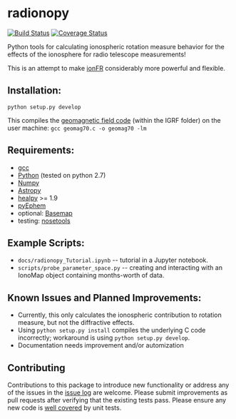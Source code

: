 # radionopy
[![Build Status](https://travis-ci.org/UPennEoR/radionopy.svg?branch=master)](https://travis-ci.org/UPennEoR/radionopy)
[![Coverage Status](https://coveralls.io/repos/github/UPennEoR/radionopy/badge.svg?branch=master)](https://coveralls.io/github/UPennEoR/radionopy?branch=master)

Python tools for calculating ionospheric rotation measure behavior for the effects of
the ionosphere for radio telescope measurements!

This is an attempt to make [ionFR](http://sourceforge.net/projects/ionfr) considerably more powerful
and flexible.

Installation:
-------------
`python setup.py develop`

This compiles the [geomagnetic field code](https://www.ngdc.noaa.gov/geomag/WMM/soft.shtml) (within the IGRF folder) 
on the user machine:
`gcc geomag70.c -o geomag70 -lm`

Requirements:
-------------
* [gcc](https://gcc.gnu.org/)
* [Python](http://www.python.org/) (tested on python 2.7)
* [Numpy](http://scipy.org/)
* [Astropy](http://www.astropy.org/)
* [healpy](http://healpy.readthedocs.org/) >= 1.9
* [pyEphem](https://pypi.python.org/pypi/ephem/)
* optional: [Basemap](http://matplotlib.org/basemap/users/index.html)
* testing: [nosetools](http://nose.readthedocs.io/en/latest/testing_tools.html)

Example Scripts:
-------------
* `docs/radionopy_Tutorial.ipynb` -- tutorial in a Jupyter notebook.
* `scripts/probe_parameter_space.py` -- creating and interacting with an IonoMap object containing months-worth of data.


Known Issues and Planned Improvements:
------------
* Currently, this only calculates the ionospheric contribution to rotation measure, but not the diffractive effects.
* Using `python setup.py install` compiles the underlying C code incorrectly; workaround is using `python setup.py develop`.
* Documentation needs improvement and/or automization

Contributing
------------
Contributions to this package to introduce new functionality or address any of the
issues in the [issue log](https://github.com/UPennEoR/radionopy/issues) are welcome.
Please submit improvements as pull requests after verifying that
the existing tests pass. Please ensure any new code is [well covered](https://coveralls.io/github/UPennEoR/radionopy?branch=master) by unit tests.
